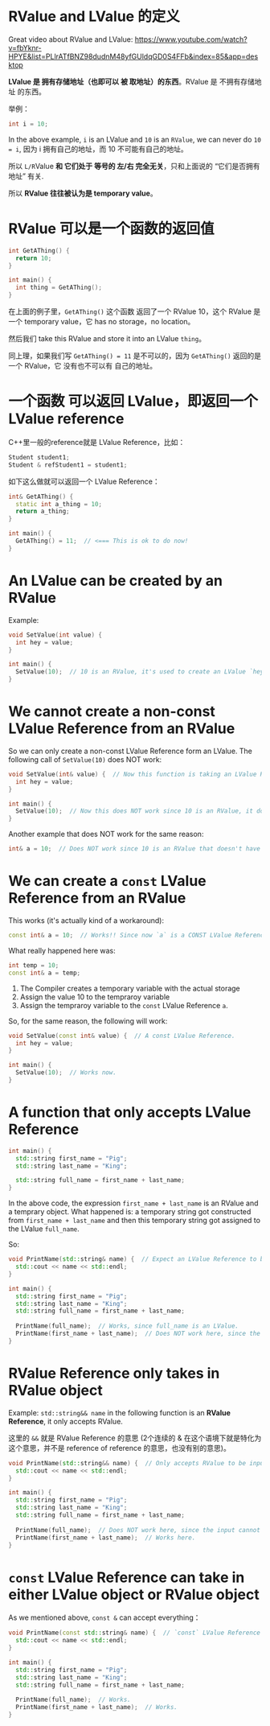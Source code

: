 # RValue and LValue 的定义

Great video about RValue and LValue: https://www.youtube.com/watch?v=fbYknr-HPYE&list=PLlrATfBNZ98dudnM48yfGUldqGD0S4FFb&index=85&app=desktop

**LValue 是 拥有存储地址（也即可以 被 取地址）的东西**。RValue 是 不拥有存储地址 的东西。

举例：

```cpp
int i = 10;
```

In the above example, `i` is an LValue and `10` is an `RValue`, we can never do `10 = i`, 因为 i 拥有自己的地址，而 10 不可能有自己的地址。

所以 `L/R`Value **和 它们处于 等号的 左/右 完全无关**，只和上面说的 “它们是否拥有地址” 有关.

所以 **RValue 往往被认为是 temporary value**。

# RValue 可以是一个函数的返回值

```cpp
int GetAThing() {
  return 10;
}

int main() {
  int thing = GetAThing();
}
```
在上面的例子里，`GetAThing()` 这个函数 返回了一个 RValue 10，这个 RValue 是一个 temporary value，它 has no storage，no location。

然后我们 take this RValue and store it into an LValue `thing`。

同上理，如果我们写 `GetAThing() = 11` 是不可以的，因为 `GetAThing()` 返回的是一个 RValue，它 没有也不可以有 自己的地址。

# 一个函数 可以返回 LValue，即返回一个 LValue reference

C++里一般的reference就是 LValue Reference，比如：
```cpp
Student student1;
Student & refStudent1 = student1;
```

如下这么做就可以返回一个 LValue Reference：

```cpp
int& GetAThing() {
  static int a_thing = 10;
  return a_thing;
}

int main() {
  GetAThing() = 11;  // <=== This is ok to do now!
}
```

# An LValue can be created by an RValue

Example:
```cpp
void SetValue(int value) {
  int hey = value;
}

int main() {
  SetValue(10);  // 10 is an RValue, it's used to create an LValue `hey` inside `SetValue(...)`.
}
```

# We cannot create a non-const LValue Reference from an RValue

So we can only create a non-const LValue Reference form an LValue. The following call of `SetValue(10)` does NOT work:

```cpp
void SetValue(int& value) {  // Now this function is taking an LValue Reference as param.
  int hey = value;
}

int main() {
  SetValue(10);  // Now this does NOT work since 10 is an RValue, it does not have an address.
}
```

Another example that does NOT work for the same reason:
```cpp
int& a = 10;  // Does NOT work since 10 is an RValue that doesn't have an address.
```

# We can create a `const` LValue Reference from an RValue
This works (it's actually kind of a workaround):
```cpp
const int& a = 10;  // Works!! Since now `a` is a CONST LValue Reference.
```

What really happened here was:
```cpp
int temp = 10;
const int& a = temp;
```
1. The Compiler creates a temporary variable with the actual storage
2. Assign the value 10 to the tempraroy variable
3. Assign the tempraroy variable to the `const` LValue Reference `a`.

So, for the same reason, the following will work:
```cpp
void SetValue(const int& value) {  // A const LValue Reference.
  int hey = value;
}

int main() {
  SetValue(10);  // Works now.
}
```

# A function that only accepts LValue Reference

```cpp
int main() {
  std::string first_name = "Pig";
  std::string last_name = "King";

  std::string full_name = first_name + last_name;
}
```
In the above code, the expression `first_name + last_name` is an RValue and a temprary object. What happened is: a temporary string got constructed from `first_name + last_name` and then this temporary string got assigned to the LValue `full_name`.

So:
```cpp
void PrintName(std::string& name) {  // Expect an LValue Reference to be input here.
  std::cout << name << std::endl;
}

int main() {
  std::string first_name = "Pig";
  std::string last_name = "King";
  std::string full_name = first_name + last_name;  
  
  PrintName(full_name);  // Works, since full_name is an LValue.
  PrintName(first_name + last_name);  // Does NOT work here, since the input cannot be an RValue.
}
```

# RValue Reference only takes in RValue object
Example: `std::string&& name` in the following function is an **RValue Reference**, it only accepts RValue.

这里的 `&&` 就是 RValue Reference 的意思 (2个连续的 & 在这个语境下就是特化为这个意思，并不是 reference of reference 的意思，也没有别的意思)。

```cpp
void PrintName(std::string&& name) {  // Only accepts RValue to be input here.
  std::cout << name << std::endl;
}

int main() {
  std::string first_name = "Pig";
  std::string last_name = "King";
  std::string full_name = first_name + last_name;  
  
  PrintName(full_name);  // Does NOT work here, since the input cannot be an LValue.
  PrintName(first_name + last_name);  // Works here.
}
```

# `const` LValue Reference can take in either LValue object or RValue object
As we mentioned above, `const &` can accept everything：
```cpp
void PrintName(const std::string& name) {  // `const` LValue Reference can accept both LValue/RValue to be input here.
  std::cout << name << std::endl;
}

int main() {
  std::string first_name = "Pig";
  std::string last_name = "King";
  std::string full_name = first_name + last_name;  
  
  PrintName(full_name);  // Works.
  PrintName(first_name + last_name);  // Works.
}
```
